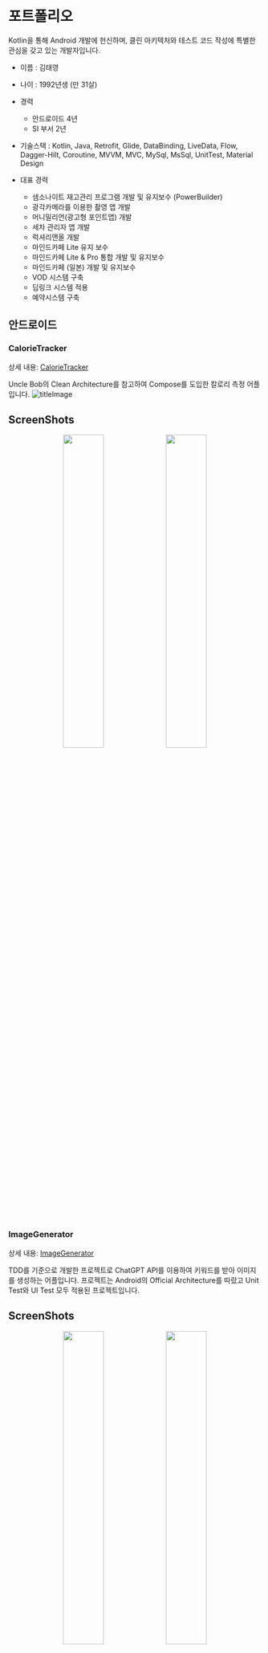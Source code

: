 # 포트폴리오

Kotlin을 통해 Android 개발에 헌신하며, 클린 아키텍처와 테스트 코드 작성에 특별한 관심을 갖고 있는 개발자입니다.

* 이름 : 김태영
* 나이 : 1992년생 (만 31살)

* 경력
  * 안드로이드 4년
  * SI 부서 2년

* 기술스택 : Kotlin, Java, Retrofit, Glide, DataBinding, LiveData, Flow, Dagger-Hilt, Coroutine, MVVM, MVC, MySql, MsSql, UnitTest, Material Design

* 대표 경력
  * 샘소나이트 재고관리 프로그램 개발 및 유지보수 (PowerBuilder)
  * 광각카메라를 이용한 촬영 앱 개발
  * 머니밀리언(광고형 포인트앱) 개발
  * 세차 관리자 앱 개발
  * 럭셔리앤올 개발
  * 마인드카페 Lite 유지 보수
  * 마인드카페 Lite & Pro 통합 개발 및 유지보수
  * 마인드카페 (일본) 개발 및 유지보수
  * VOD 시스템 구축
  * 딥링크 시스템 적용
  * 예약시스템 구축

## 안드로이드

### CalorieTracker
상세 내용: [CalorieTracker](https://github.com/taiyoungkim/CalorieTracker)

Uncle Bob의 Clean Architecture를 참고하여 Compose를 도입한 칼로리 측정 어플입니다.
![titleImage](https://github.com/taiyoungkim/ImageGenerator/assets/38140436/51e96036-b6c9-46b5-aaaa-b7760e26b4ba)

ScreenShots
-----------
<p align="center">
    <img width="40%" src="https://github.com/taiyoungkim/CalorieTracker/assets/38140436/2535fcc7-a28f-46d3-bd97-8f8ff957e13b"/>
    <img width="40%" src="https://github.com/taiyoungkim/CalorieTracker/assets/38140436/f2c7985a-f4fb-4171-a5a2-2bed62342f70"/>
</p>

### ImageGenerator
상세 내용: [ImageGenerator](https://github.com/taiyoungkim/ImageGenerator)

TDD를 기준으로 개발한 프로젝트로 ChatGPT API를 이용하여 키워드를 받아 이미지를 생성하는 어플입니다.
프로젝트는 Android의 Official Architecture를 따랐고 Unit Test와 UI Test 모두 적용된 프로젝트입니다.

ScreenShots
-----------
<p align="center">
    <img width="40%" src="https://github.com/taiyoungkim/ImageGenerator/assets/38140436/007990cd-2b3f-4462-998d-1bc13b5783a4"/>
    <img width="40%" src="https://github.com/taiyoungkim/ImageGenerator/assets/38140436/4879c7e4-6f47-4e1c-a32f-6c1665315486"/>
</p>

### 광각카메라를 이용한 촬영 앱
C타입의 광각카메라를 안드로이드 기기에 연결하여
해당 카메라 렌즈로 촬영을 하는 앱.
광각 카메라의 특성상 볼록한 화면을 opengl을 이용해서 기존 카메라와 비슷하게 펴서
광각 카메라의 넓은 시야를 갖고 촬영을 할 수 있게 해주는 기능이 핵심 기능.
카메라 연결은 오픈소스를 이용하였고 opengl 왜곡과 필터, 카메라 앱 디자인, 편의기능을 개발.

<img width="202" alt="image1" src="https://user-images.githubusercontent.com/38140436/118430481-1f276500-b70f-11eb-871a-63f676bf4da6.jpeg"> <img width="202" alt="image2" src="https://user-images.githubusercontent.com/38140436/118430463-15056680-b70f-11eb-8250-5e49c3fa7f60.jpeg"> <img width="202" alt="image3" src="https://user-images.githubusercontent.com/38140436/118430442-0c149500-b70f-11eb-81fd-e7712c7a86d2.jpeg"> <img width="202" alt="image4" src="https://user-images.githubusercontent.com/38140436/118430389-f0a98a00-b70e-11eb-9578-6eeeb24c763c.jpeg">

### 머니밀리언(광고형 포인트앱)
기술 스택 : Java, MySql, Retrofit, Git, MVC
기존 광고형 포인트앱과 유사함.
회원가입 및 간단한 포인트게임(ex. 룰렛, 가위바위보), 애드팝콘과 구글광고 추가, 랭킹 조회등

<img width="202" alt="00_01_login" src="https://user-images.githubusercontent.com/38140436/118431129-9e696880-b710-11eb-8b1b-4c8d4cebc2a2.jpg"> <img width="202" alt="01_home" src="https://user-images.githubusercontent.com/38140436/118431135-a1fcef80-b710-11eb-9697-06296a39d0fa.jpg"> <img width="202" alt="05_change" src="https://user-images.githubusercontent.com/38140436/118431171-b04b0b80-b710-11eb-9a27-4b505a9ce1a1.jpg"> <img width="202" alt="05_invitation" src="https://user-images.githubusercontent.com/38140436/118431158-acb78480-b710-11eb-897c-363708f0d029.jpg">

### 세차 관리자 앱
기술 스택 : Kotlin, Java, MySql, Retrofit, Git, MVC, Firebase
세차 관리자를 위한 간단한 세차관리 앱.
세차 관리자 회원가입, 차고지별 차량 조회, 세차 필요시 주변 관리자에게 알림, 세차 진행사항 저장.

### 럭셔리앤올
기술 스택 : Kotlin, Java, MySql, Retrofit, Git, MVC, Firebase
명품 수선을 원하는 소비자에게 회사와 계약된 수선사를 매칭해주는 앱.
회원가입 및 각 진행별 알림, 사진 업로드, 럭셔리앤올 디자인, 실시간 조회

<img width="202" alt="Screenshot_20200903-173621_LuxuryNAll" src="https://user-images.githubusercontent.com/38140436/118429824-893f0a80-b70d-11eb-95d1-982ad8c4ba96.jpg"> <img width="202" alt="Screenshot_20200903-173910_LuxuryNAll" src="https://user-images.githubusercontent.com/38140436/118429853-9eb43480-b70d-11eb-96b6-344c6f4bf7ae.jpg"> <img width="202" alt="Screenshot_20200903-173634_LuxuryNAll" src="https://user-images.githubusercontent.com/38140436/118429855-a1168e80-b70d-11eb-87de-979fd5ef0d51.jpg">

### 치킨스톡
기술 스택 : Kotlin, MVVM, Retrofit, Android Jetpack (DataBinding, Room, Navigation, ViewModel), Coroutine
관심있는 키워드에 대한 뉴스 모아보기 및 주식 재무제표 비교 앱
주식 관련 뉴스를 더 쉽게 보기위해 키워드를 원하는방식으로 설정하고 네이버 뉴스 API를 통해 정보를 받아옴. 재무제표는 Dart API를 이용해 두 회사에 대한 재무제표를 요청해서 받아옴.


<img width="202" alt="스크린샷 2021-05-04 오후 3 56 08" src="https://user-images.githubusercontent.com/38140436/116970302-aaa5fc80-acf2-11eb-8221-ebfff1c9ceba.png"> <img width="202" alt="스크린샷 2021-05-04 오후 3 58 35" src="https://user-images.githubusercontent.com/38140436/116997829-439b3e80-ad18-11eb-862b-69d9bd613d94.png">
<img width="202" alt="스크린샷 2021-05-04 오후 3 59 27" src="https://user-images.githubusercontent.com/38140436/116997835-472ec580-ad18-11eb-9249-d2a5b740b3c8.png"> <img width="202" alt="스크린샷 2021-05-04 오후 4 00 40" src="https://user-images.githubusercontent.com/38140436/116997840-485ff280-ad18-11eb-8d03-d8770a1c5113.png">
<img width="202" alt="스크린샷 2021-05-04 오후 4 00 51" src="https://user-images.githubusercontent.com/38140436/116997842-48f88900-ad18-11eb-89e7-a88be4390b2a.png">


### 마인드카페
구글 플레이 주소: https://play.google.com/store/apps/details?id=com.atommerce.mindpro

 * VOD 시스템 구축
   ExoPlayer를 이용한 VOD streaming 서비스를 구축했습니다. signedUrl을 통해서 유저를 구분하여 VOD를 보여주도록 하였습니다. VOD로 인한 유저 유입이 이전 대비 10% 증가 하였습니다.
* 마인드카페 Appsflyer 딥링크 시스템 적용
  기존 Branch에서 사용하는 딥링크, 앱 이벤트를 모두 Appsflyer로 이전하는 작업을 PO를 맡 아서 안드로이드, iOS, 웹 모두 적용하였습니다.
  마케팅에서 만족스러운 데이터를 쌓고 있다는 피드백을 받을 수 있었습니다.
* 예약시스템 구축
  기존 매칭된 상담사와 직접 예약해야하는 불편한 구조를 각 상담사별로 예약 가능 시간대를 설정하여 해당 시간대에 유저가 원하는 시간대로 예약을 할 수 있도록 수정하여 해당 기능으로 환불율 50%이상 감소,
  매출30%상승을 이루었습니다. 모든 캘린더와 시간 선택 부분을 라이브러리 사용 없이 저희 앱에 맞게 커스텀하여 만들었습니다.
* Branch 딥링크 및 앱 이벤트 추가
  Branch와 마케팅팁과 협력하여 android와 ios 통합 리드를 하였고 앱의 딥링크, 디퍼드 딥링 크를 추가, 각 기능별 이벤트를 추가하여 마케팅에 유의미한 데이터를 쌓을수 있도록 기능을 추 가 하였습니다.
  이로인해 앱설치수가 10%로 증가하였고 지금도 효율적인 마케팅을 통해 지속적으로 증가중입니다.
* 마인드카페 통합앱 출시
  기존 마인드카페와 마인드카페 프로의 통합앱을 구조부터 전부 새로 만들어서 통합 버전을 만들 어서 재출시했습니다.
  기존의 mvp 구조를 mvvm으로 수정하였고 구조적인 부분을 전체적으로 맡아서 리드하였습니다.
  또한 network 통신 역시 기존에 정해진 룰 없이 마구잡이로 통신 하는 부분을 retrofit을 이용 하여 singleton으로 디자인 하여 현재 서버와 잘 맞는 network 환경을 구축 하였습니다.
  재출시로 이전 80%대의 비정상 종료 미발생 통계를 99.9%로 상승하여 CS업무의 부담을 줄였습니다.

### 마인드카페 Lite
구글 플레이 주소: https://play.google.com/store/apps/details?id=atommerce.mindcafe

* 마인드카페 Lite 유지 보수 및 개발
  기존에 출시 되어 있던 MVP구조의 마인드카페 Lite (커뮤니티 기능)을 유지 보수 및 개발을 담당하고 있습니다.

### 마인드카페
구글 플레이 주소: https://play.google.com/store/apps/details?id=com.atommerce.mindpro_japan

* 마인드카페 일본 로컬라이징
  마인드카페를 일본어로 로컬라이징을 하여 재출시하였습니다.
  dynamic featured를 이용해서 기존 소스와 함께 유지보수 할 수 있도록 하였고 유저에게 동일한 경험을 할 수 있도록 하였습니다.

